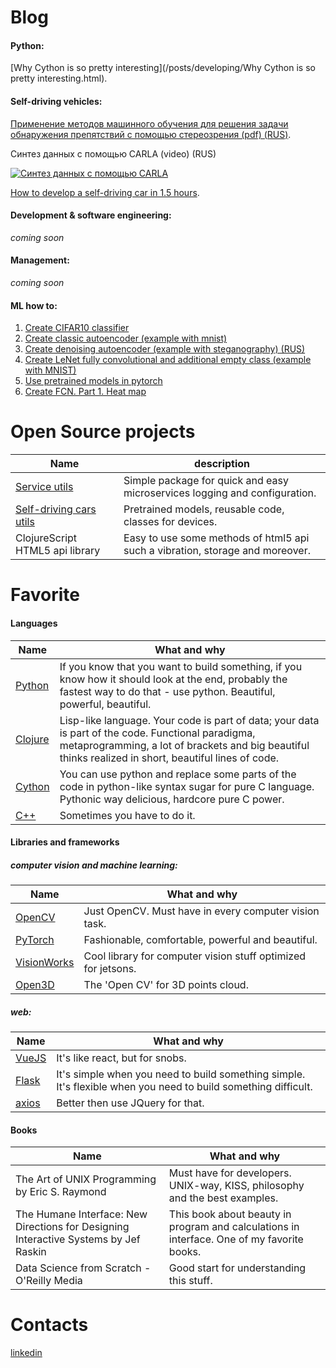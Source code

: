 # Blog

#### Python:

[Why Cython is so pretty interesting](/posts/developing/Why Cython is so pretty interesting.html).

#### Self-driving vehicles:

[Применение методов машинного обучения для решения задачи
обнаружения препятствий с помощью стереозрения (pdf) (RUS)](https://github.com/Sid1057/sid1057.github.io/raw/master/papers/Deylid_43504_1_.pdf).

Синтез данных с помощью CARLA (video) (RUS)

[![Синтез данных с помощью CARLA](https://img.youtube.com/vi/1td98TX4XvU/0.jpg)](https://www.youtube.com/watch?v=1td98TX4XvU)

[How to develop a self-driving car in 1.5 hours](/self-driving/).

#### Development & software engineering:
*coming soon*

#### Management:
*coming soon*

#### ML how to:

1. [Create CIFAR10 classifier](https://github.com/Sid1057/pytorch_playground/blob/master/cifar10.ipynb)
2. [Create classic autoencoder (example with mnist)](https://github.com/Sid1057/pytorch_playground/blob/master/Autoencoders.ipynb)
3. [Create denoising autoencoder (example with steganography) (RUS)](https://github.com/Sid1057/pytorch_playground/blob/master/DAE.ipynb)
4. [Create LeNet fully convolutional and additional empty class (example with MNIST)](https://github.com/Sid1057/pytorch_playground/blob/master/LeNet%20with%20wrap%20on%20MNIST.ipynb)
5. [Use pretrained models in pytorch](https://github.com/Sid1057/pytorch_playground/blob/master/Using%20pretrained%20model.ipynb)
6. [Create FCN. Part 1. Heat map](https://github.com/Sid1057/pytorch_playground/blob/master/FCN%20heat%20map.ipynb)


# Open Source projects

| Name | description |
|------|-------------|
| [Service utils](https://github.com/Sid1057/service_utils) | Simple package for quick and easy microservices logging and configuration.  |
| [Self-driving cars utils](https://github.com/Sid1057/self-driving-cars-utils) | Pretrained models, reusable code, classes for devices.  |
| ClojureScript HTML5 api library | Easy to use some methods of html5 api such a vibration, storage and moreover. |


# Favorite

#### Languages

| Name          | What and why     |
| ------------- |------------------|
| [Python](python.org)      | If you know that you want to build something,  if you know how it should look at the end, probably the fastest way to do that - use python. Beautiful, powerful, beautiful. |
| [Clojure](clojure.org)     | Lisp-like language. Your code is part of data; your data is part of the code. Functional paradigma, metaprogramming, a lot of brackets and big beautiful thinks realized in short, beautiful lines of code. |
| [Cython](cython.org)      | You can use python and replace some parts of the code in python-like syntax sugar for pure C language. Pythonic way delicious, hardcore pure C power. |
| [C++](https://isocpp.org/)      | Sometimes you have to do it. |

#### Libraries and frameworks

##### computer vision and machine learning:

| Name          | What and why     |
| ------------- |------------------|
| [OpenCV](opencv.org)      | Just OpenCV. Must have in every computer vision task. |
| [PyTorch](pytorch.org)     | Fashionable, comfortable, powerful and beautiful. |
| [VisionWorks](https://developer.nvidia.com/embedded/visionworks) | Cool library for computer vision stuff optimized for jetsons. |
| [Open3D](https://open3d.org/) | The 'Open CV' for 3D points cloud. |

##### web:

| Name          | What and why     |
| ------------- |------------------|
| [VueJS](vuejs.org)      | It's like react, but for snobs. |
| [Flask](http://flask.pocoo.org/)      | It's simple when you need to build something simple. It's flexible when you need to build something difficult. |
| [axios](https://github.com/axios/axios)      | Better then use JQuery for that. |

#### Books

| Name          | What and why     |
| ------------- |------------------|
| The Art of UNIX Programming by Eric S. Raymond    | Must have for developers. UNIX-way, KISS, philosophy and the best examples. |
| The Humane Interface: New Directions for Designing Interactive Systems by Jef Raskin | This book about beauty in program and calculations in interface. One of my favorite books. |
| Data Science from Scratch - O'Reilly Media | Good start for understanding this stuff. |

# Contacts

[linkedin](https://www.linkedin.com/in/ivan-deylid)
